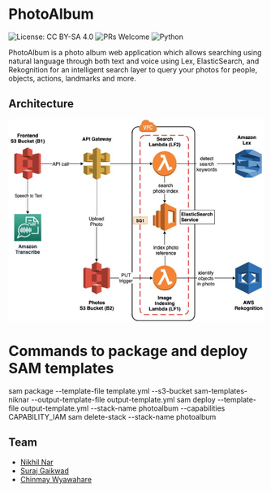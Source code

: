 # PhotoAlbum

![License: CC BY-SA 4.0](https://img.shields.io/badge/License-CC%20BY--SA%204.0-lightgrey.svg)
![PRs Welcome](https://img.shields.io/badge/PRs-welcome-brightgreen) ![Python](https://upload.wikimedia.org/wikipedia/commons/3/34/Blue_Python_3.6_Shield_Badge.svg)

PhotoAlbum is a photo album web application which allows searching using natural language through both text and voice using
Lex, ElasticSearch, and Rekognition for an intelligent search layer to query your photos for people, objects, actions, landmarks and more.

## Architecture

![PhotoAlbum](https://github.com/NikhilNar/PhotoAlbum/blob/master/architecture.png)

# Commands to package and deploy SAM templates
  sam package --template-file template.yml --s3-bucket sam-templates-niknar --output-template-file output-template.yml
  sam deploy --template-file output-template.yml --stack-name photoalbum --capabilities CAPABILITY_IAM
  sam delete-stack --stack-name photoalbum  

## Team

* [Nikhil Nar](https://github.com/NikhilNar)
* [Suraj Gaikwad](https://github.com/surajgovardhangaikwad)
* [Chinmay Wyawahare](https://github.com/gandalf1819)
